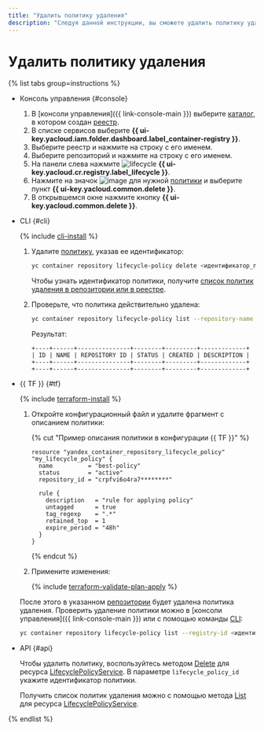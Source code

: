 ```yaml
---
title: "Удалить политику удаления"
description: "Следуя данной инструкции, вы сможете удалить политику удаления."
---
```


# Удалить политику удаления

{% list tabs group=instructions %}

- Консоль управления {#console}

  1. В [консоли управления]({{ link-console-main }}) выберите [каталог](../../../resource-manager/concepts/resources-hierarchy.md#folder), в котором создан [реестр](../../concepts/registry.md).
  1. В списке сервисов выберите **{{ ui-key.yacloud.iam.folder.dashboard.label_container-registry }}**.
  1. Выберите реестр и нажмите на строку с его именем.
  1. Выберите репозиторий и нажмите на строку с его именем.
  1. На панели слева нажмите ![lifecycle](../../../_assets/console-icons/arrows-rotate-right.svg) **{{ ui-key.yacloud.cr.registry.label_lifecycle }}**.
  1. Нажмите на значок ![image](../../../_assets/console-icons/ellipsis.svg) для нужной [политики](../../concepts/lifecycle-policy.md) и выберите пункт **{{ ui-key.yacloud.common.delete }}**.
  1. В открывшемся окне нажмите кнопку **{{ ui-key.yacloud.common.delete }}**.

- CLI {#cli}

  {% include [cli-install](../../../_includes/cli-install.md) %}

  1. Удалите [политику](../../concepts/lifecycle-policy.md), указав ее идентификатор:

     ```bash
     yc container repository lifecycle-policy delete <идентификатор_политики>
     ```

     Чтобы узнать идентификатор политики, получите [список политик удаления в репозитории или в реестре](lifecycle-policy-list.md#lifecycle-policy-list).
  1. Проверьте, что политика действительно удалена:

     ```bash
     yc container repository lifecycle-policy list --repository-name crp2hlbs67tj********/ubuntu
     ```

     Результат:

     ```text
     +----+------+---------------+--------+---------+-------------+
     | ID | NAME | REPOSITORY ID | STATUS | CREATED | DESCRIPTION |
     +----+------+---------------+--------+---------+-------------+
     +----+------+---------------+--------+---------+-------------+
     ```

- {{ TF }} {#tf}

  {% include [terraform-install](../../../_includes/terraform-install.md) %}

  1. Откройте конфигурационный файл и удалите фрагмент с описанием политики:

     {% cut "Пример описания политики в конфигурации {{ TF }}" %}

     ```hcl
     resource "yandex_container_repository_lifecycle_policy" "my_lifecycle_policy" {
       name          = "best-policy"
       status        = "active"
       repository_id = "crpfvi6o4ra7********"

       rule {
         description   = "rule for applying policy"
         untagged      = true
         tag_regexp    = ".*"
         retained_top  = 1
         expire_period = "48h"
       }
     }
     ```

     {% endcut %}

  1. Примените изменения:

     {% include [terraform-validate-plan-apply](../../../_tutorials/_tutorials_includes/terraform-validate-plan-apply.md) %}

  После этого в указанном [репозитории](../../concepts/repository.md) будет удалена политика удаления. Проверить удаление политики можно в [консоли управления]({{ link-console-main }}) или с помощью команды [CLI](../../../cli/):

  ```bash
  yc container repository lifecycle-policy list --registry-id <идентификатор_реестра>
  ```

- API {#api}

  Чтобы удалить политику, воспользуйтесь методом [Delete](../../api-ref/grpc/lifecycle_policy_service.md#Delete) для ресурса [LifecyclePolicyService](../../api-ref/grpc/lifecycle_policy_service.md). В параметре `lifecycle_policy_id` укажите идентификатор политики.

  Получить список политик удаления можно с помощью метода [List](../../api-ref/grpc/lifecycle_policy_service.md#List) для ресурса [LifecyclePolicyService](../../api-ref/grpc/lifecycle_policy_service.md).

{% endlist %}